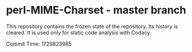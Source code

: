 # perl-MIME-Charset - master branch

This repository contains the frozen state of the repository.
Its history is cleared. It is used only for static code
analysis with Codacy.

Commit Time: 1729823985